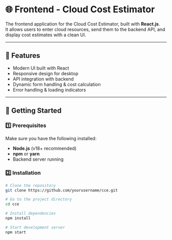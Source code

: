 # 🌐 Frontend - Cloud Cost Estimator

The frontend application for the Cloud Cost Estimator, built with **React.js**.  
It allows users to enter cloud resources, send them to the backend API, and display cost estimates with a clean UI.


---

## 📌 Features
-  Modern UI built with React
-  Responsive design for desktop 
-  API integration with backend
-  Dynamic form handling & cost calculation
-  Error handling & loading indicators

---

## 🚀 Getting Started

### 1️⃣ Prerequisites
Make sure you have the following installed:
- **Node.js** (v18+ recommended)
- **npm** or **yarn**
- Backend server running

### 2️⃣ Installation
```bash
# Clone the repository
git clone https://github.com/yourusername/cce.git

# Go to the project directory
cd cce

# Install dependencies
npm install

# Start development server
npm start
